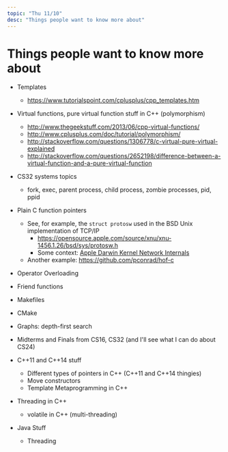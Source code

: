 ```yaml
---
topic: "Thu 11/10"
desc: "Things people want to know more about"
---
```


# Things people want to know more about


* Templates
    * <https://www.tutorialspoint.com/cplusplus/cpp_templates.htm>
* Virtual functions, pure virtual function stuff in C++ (polymorphism)
    * <http://www.thegeekstuff.com/2013/06/cpp-virtual-functions/>
    * <http://www.cplusplus.com/doc/tutorial/polymorphism/>
    * <http://stackoverflow.com/questions/1306778/c-virtual-pure-virtual-explained>
    * <http://stackoverflow.com/questions/2652198/difference-between-a-virtual-function-and-a-pure-virtual-function>
* CS32 systems topics
   * fork, exec, parent process, child process, zombie processes, pid, ppid
* Plain C function pointers
    * See, for example, the `struct protosw` used in the BSD Unix implementation of TCP/IP
        * <https://opensource.apple.com/source/xnu/xnu-1456.1.26/bsd/sys/protosw.h>
        * Some context: [Apple Darwin Kernel Network Internals](https://developer.apple.com/library/content/documentation/Darwin/Conceptual/NKEConceptual/about/about.html)
    * Another example: https://github.com/pconrad/hof-c
        
* Operator Overloading
* Friend functions
* Makefiles
* CMake
* Graphs: depth-first search
* Midterms and Finals from CS16, CS32 (and I'll see what I can do about CS24)
* C++11 and C++14 stuff
    * Different types of pointers in C++ (C++11 and C++14 thingies)
    * Move constructors
    * Template Metaprogramming in C++ 
* Threading in C++
    * volatile in C++  (multi-threading)
* Java Stuff
    * Threading
 


